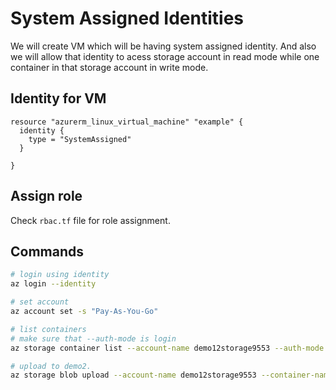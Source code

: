 # System Assigned Identities

We will create VM which will be having system assigned identity. And also we will allow that identity to acess storage account in read mode while one container in that storage account in write mode.

## Identity for VM

```hcl
resource "azurerm_linux_virtual_machine" "example" {
  identity {
    type = "SystemAssigned"
  }

}
```

## Assign role

Check `rbac.tf` file for role assignment.

## Commands

```sh
# login using identity
az login --identity

# set account
az account set -s "Pay-As-You-Go"

# list containers
# make sure that --auth-mode is login
az storage container list --account-name demo12storage9553 --auth-mode login

# upload to demo2.
az storage blob upload --account-name demo12storage9553 --container-name demo1 --name hello-world.txt --file hello.txt --auth-mode login
```